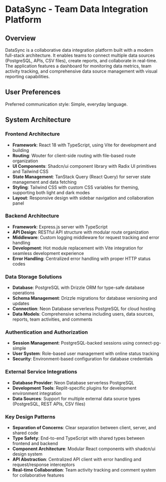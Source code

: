 # DataSync - Team Data Integration Platform

## Overview

DataSync is a collaborative data integration platform built with a modern full-stack architecture. It enables teams to connect multiple data sources (PostgreSQL, APIs, CSV files), create reports, and collaborate in real-time. The application features a dashboard for monitoring data metrics, team activity tracking, and comprehensive data source management with visual reporting capabilities.

## User Preferences

Preferred communication style: Simple, everyday language.

## System Architecture

### Frontend Architecture
- **Framework**: React 18 with TypeScript, using Vite for development and building
- **Routing**: Wouter for client-side routing with file-based route organization
- **UI Components**: Shadcn/ui component library with Radix UI primitives and Tailwind CSS
- **State Management**: TanStack Query (React Query) for server state management and data fetching
- **Styling**: Tailwind CSS with custom CSS variables for theming, supporting both light and dark modes
- **Layout**: Responsive design with sidebar navigation and collaboration panel

### Backend Architecture
- **Framework**: Express.js server with TypeScript
- **API Design**: RESTful API structure with modular route organization
- **Middleware**: Custom logging middleware for request tracking and error handling
- **Development**: Hot module replacement with Vite integration for seamless development experience
- **Error Handling**: Centralized error handling with proper HTTP status codes

### Data Storage Solutions
- **Database**: PostgreSQL with Drizzle ORM for type-safe database operations
- **Schema Management**: Drizzle migrations for database versioning and updates
- **Connection**: Neon Database serverless PostgreSQL for cloud hosting
- **Data Models**: Comprehensive schema including users, data sources, reports, team activities, and comments

### Authentication and Authorization
- **Session Management**: PostgreSQL-backed sessions using connect-pg-simple
- **User System**: Role-based user management with online status tracking
- **Security**: Environment-based configuration for database credentials

### External Service Integrations
- **Database Provider**: Neon Database serverless PostgreSQL
- **Development Tools**: Replit-specific plugins for development environment integration
- **Data Sources**: Support for multiple external data source types (PostgreSQL, REST APIs, CSV files)

### Key Design Patterns
- **Separation of Concerns**: Clear separation between client, server, and shared code
- **Type Safety**: End-to-end TypeScript with shared types between frontend and backend
- **Component Architecture**: Modular React components with shadcn/ui design system
- **API Abstraction**: Centralized API client with error handling and request/response interceptors
- **Real-time Collaboration**: Team activity tracking and comment system for collaborative features